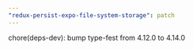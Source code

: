 ```yaml
---
"redux-persist-expo-file-system-storage": patch
---
```


chore(deps-dev): bump type-fest from 4.12.0 to 4.14.0
